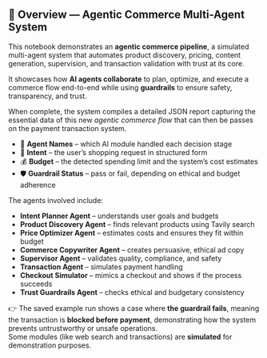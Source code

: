 ## 🧩 Overview — Agentic Commerce Multi-Agent System

This notebook demonstrates an **agentic commerce pipeline**, a simulated multi-agent system that automates product discovery, pricing, content generation, supervision, and transaction validation with trust at its core.  

It showcases how **AI agents collaborate** to plan, optimize, and execute a commerce flow end-to-end while using **guardrails** to ensure safety, transparency, and trust.  

When complete, the system compiles a detailed JSON report capturing the essential data of this new *agentic commerce flow* that can then be passes on the payment transaction system.
- 🧩 **Agent Names** – which AI module handled each decision stage  
- 💭 **Intent** – the user’s shopping request in structured form  
- 💰 **Budget** – the detected spending limit and the system’s cost estimates  
- 🛡️ **Guardrail Status** – pass or fail, depending on ethical and budget adherence  


The agents involved include:
- **Intent Planner Agent** – understands user goals and budgets  
- **Product Discovery Agent** – finds relevant products using Tavily search  
- **Price Optimizer Agent** – estimates costs and ensures they fit within budget  
- **Commerce Copywriter Agent** – creates persuasive, ethical ad copy  
- **Supervisor Agent** – validates quality, compliance, and safety  
- **Transaction Agent** – simulates payment handling  
- **Checkout Simulator** – mimics a checkout and shows if the process succeeds  
- **Trust Guardrails Agent** – checks ethical and budgetary consistency  

👉 The saved example run shows a case where **the guardrail fails**, meaning the transaction is **blocked before payment**, demonstrating how the system prevents untrustworthy or unsafe operations.  
Some modules (like web search and transactions) are **simulated** for demonstration purposes.


